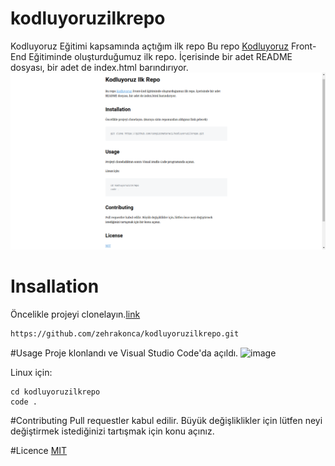 # kodluyoruzilkrepo
Kodluyoruz Eğitimi kapsamında açtığım ilk repo
Bu repo [Kodluyoruz](https://www.kodluyoruz.org) Front-End Eğitiminde oluşturduğumuz ilk repo. İçerisinde bir adet README dosyası, bir adet de index.html barındırıyor.
![image](https://raw.githubusercontent.com/Kodluyoruz/taskforce/main/git/odev1/figures/markdown.png)

# Insallation
Öncelikle projeyi clonelayın.[link](https://github.com/zehrakonca/kodluyoruzilkrepo.git)

```bash
https://github.com/zehrakonca/kodluyoruzilkrepo.git
```

#Usage
Proje klonlandı ve Visual Studio Code'da açıldı. 
![image](https://ibb.co/s3qYJKW)

Linux için:
```linux
cd kodluyoruzilkrepo
code .
```

#Contributing
Pull requestler kabul edilir. Büyük değişliklikler için lütfen neyi değiştirmek istediğinizi tartışmak için konu açınız. 

#Licence 
[MIT](https://choosealicense.com/licenses/mit/)
